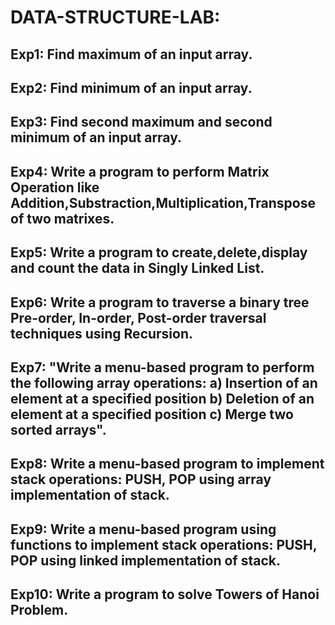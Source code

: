 # DATA-STRUCTURE-LAB:
## Exp1: Find  maximum of an input array.
## Exp2: Find  minimum of an input array.
## Exp3: Find second maximum and second minimum of an input array.
## Exp4: Write a program to perform Matrix Operation like Addition,Substraction,Multiplication,Transpose of two  matrixes.
## Exp5: Write a program to create,delete,display and count the data in Singly Linked List.
## Exp6: Write a program to traverse a binary tree Pre-order, In-order, Post-order traversal techniques using Recursion.
## Exp7: "Write a menu-based program to perform the following array operations: a) Insertion of an element at a specified position b) Deletion of an element at a specified position c) Merge two sorted arrays".
## Exp8: Write a menu-based program to implement stack operations: PUSH, POP using array implementation of stack.
## Exp9: Write a menu-based program using functions to implement stack operations: PUSH, POP using linked implementation of stack.
## Exp10: Write a program to solve Towers of Hanoi Problem.
